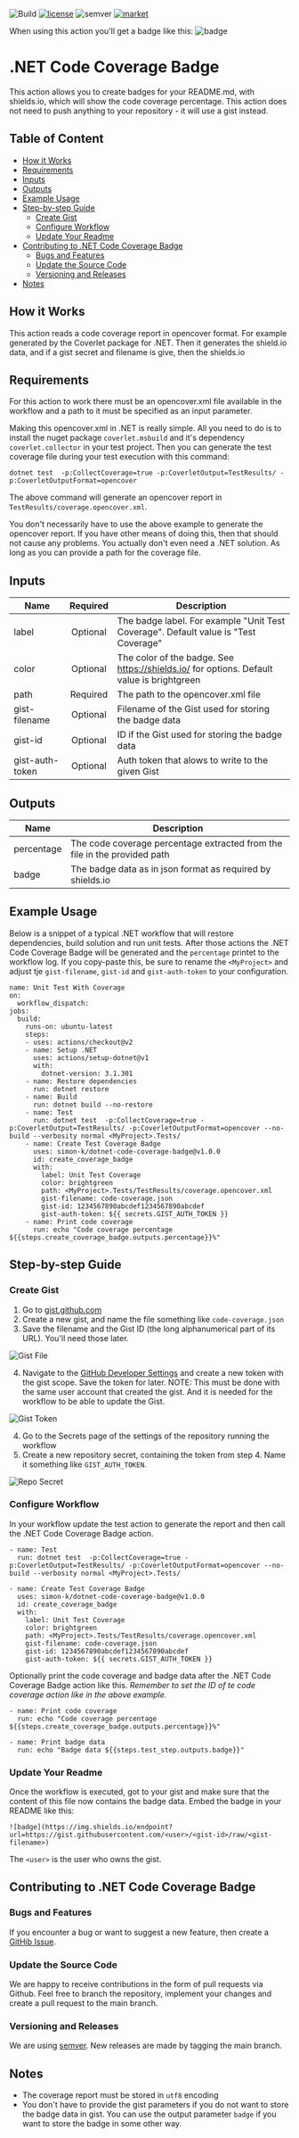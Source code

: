 ![Build](https://github.com/simon-k/dotnet-code-coverage-badge/workflows/CI/badge.svg?branch=main)
[![license](https://img.shields.io/badge/License-MIT-purple.svg)](LICENSE)
![semver](https://img.shields.io/badge/semver-2.0.0-blue)
[![market](https://img.shields.io/badge/Get_it-on_the_Marketplace-informational.svg)](https://github.com/marketplace/actions/dotnet-code-coverage-badge)

When using this action you'll get a badge like this:
![badge](https://img.shields.io/endpoint?url=https://gist.githubusercontent.com/simon-k/7b6fcd8cecf36e9cc83276540e9f2867/raw/code-coverage.json)

# .NET Code Coverage Badge
This action allows you to create badges for your README.md, with shields.io, which will show the code coverage percentage. This action does not need to push anything to your repository - it will use a gist instead. 

## Table of Content
   * [How it Works](#how-it-works)
   * [Requirements](#requirements)
   * [Inputs](#inputs)
   * [Outputs](#outputs)
   * [Example Usage](#example-usage)
   * [Step-by-step Guide](#step-by-step-guide)
      * [Create Gist](#create-gist)
      * [Configure Workflow](#configure-workflow)
      * [Update Your Readme](#update-your-readme)
   * [Contributing to .NET Code Coverage Badge](#contributing-to-net-code-coverage-badge)
     * [Bugs and Features](#bugs-and-features)
     * [Update the Source Code](#update-the-source-code)
     * [Versioning and Releases](#versioning-and-releases)
   * [Notes](#notes)

## How it Works
This action reads a code coverage report in opencover format. For example generated by the Coverlet package for .NET. Then it generates the shield.io data, and if 
a gist secret and filename is give, then the shields.io 

## Requirements
For this action to work there must be an opencover.xml file available in the workflow and a path to it must be specified as an input parameter.

Making this opencover.xml in .NET is really simple. All you need to do is to install the nuget package ```coverlet.msbuild``` and it's dependency ```coverlet.collector``` in your test project. Then you can generate the test coverage file during your test execution with this command:

```
dotnet test  -p:CollectCoverage=true -p:CoverletOutput=TestResults/ -p:CoverletOutputFormat=opencover
```

The above command will generate an opencover report in ```TestResults/coverage.opencover.xml```. 

You don't necessarily have to use the above example to generate the opencover report. If you have other means of doing this, then that should not cause any problems. You actually don't even need a .NET solution. As long as you can provide a path for the coverage file. 

## Inputs
| Name            | Required  | Description |
| --------------- |:---------:| ------------|
| label           | Optional  | The badge label. For example "Unit Test Coverage". Default value is "Test Coverage" |
| color           | Optional  | The color of the badge. See https://shields.io/ for options. Default value is brightgreen |
| path            | Required  | The path to the opencover.xml file |
| gist-filename   | Optional  | Filename of the Gist used for storing the badge data |
| gist-id         | Optional  | ID if the Gist used for storing the badge data |
| gist-auth-token | Optional  | Auth token that alows to write to the given Gist |

## Outputs
| Name            | Description |
| --------------- | ------------|
| percentage      | The code coverage percentage extracted from the file in the provided path |
| badge           | The badge data as in json format as required by shields.io |

## Example Usage
Below is a snippet of a typical .NET workflow that will restore dependencies, build solution and run unit tests. After those actions the .NET Code Coverage Badge will be generated and the ```percentage``` printet to the workflow log. If you copy-paste this, be sure to rename the ```<MyProject>``` and adjust tje ```gist-filename```, ```gist-id``` and ```gist-auth-token``` to your configuration.

```
name: Unit Test With Coverage
on:
  workflow_dispatch:
jobs:
  build:
    runs-on: ubuntu-latest
    steps:
    - uses: actions/checkout@v2
    - name: Setup .NET
      uses: actions/setup-dotnet@v1
      with:
        dotnet-version: 3.1.301
    - name: Restore dependencies
      run: dotnet restore   
    - name: Build
      run: dotnet build --no-restore
    - name: Test
      run: dotnet test  -p:CollectCoverage=true -p:CoverletOutput=TestResults/ -p:CoverletOutputFormat=opencover --no-build --verbosity normal <MyProject>.Tests/
    - name: Create Test Coverage Badge
      uses: simon-k/dotnet-code-coverage-badge@v1.0.0
      id: create_coverage_badge
      with:
        label: Unit Test Coverage
        color: brightgreen
        path: <MyProject>.Tests/TestResults/coverage.opencover.xml
        gist-filename: code-coverage.json
        gist-id: 1234567890abcdef1234567890abcdef
        gist-auth-token: ${{ secrets.GIST_AUTH_TOKEN }}       
    - name: Print code coverage
      run: echo "Code coverage percentage ${{steps.create_coverage_badge.outputs.percentage}}%"
```

## Step-by-step Guide
### Create Gist
1. Go to [gist.github.com](https://gist.github.com/)
2. Create a new gist, and name the file something like ```code-coverage.json```
3. Save the filename and the Gist ID (the long alphanumerical part of its URL). You'll need those later.

![Gist File](/documentation/gist-step-1.png)

4. Navigate to the [GitHub Developer Settings](https://github.com/settings/tokens) and create a new token with the gist scope. Save the token for later. NOTE: This must be done with the same user account that created the gist. And it is needed for the workflow to be able to update the Gist.

![Gist Token](/documentation/gist-step-2.png)

4. Go to the Secrets page of the settings of the repository running the workflow
5. Create a new repository secret, containing the token from step 4. Name it something like ```GIST_AUTH_TOKEN```.

![Repo Secret](/documentation/gist-step-3.png)

### Configure Workflow
In your workflow update the test action to generate the report and then call the .NET Code Coverage Badge action. 

```
- name: Test
  run: dotnet test  -p:CollectCoverage=true -p:CoverletOutput=TestResults/ -p:CoverletOutputFormat=opencover --no-build --verbosity normal <MyProject>.Tests/
      
- name: Create Test Coverage Badge
  uses: simon-k/dotnet-code-coverage-badge@v1.0.0
  id: create_coverage_badge
  with:
    label: Unit Test Coverage
    color: brightgreen
    path: <MyProject>.Tests/TestResults/coverage.opencover.xml
    gist-filename: code-coverage.json
    gist-id: 1234567890abcdef1234567890abcdef
    gist-auth-token: ${{ secrets.GIST_AUTH_TOKEN }}       
```

Optionally print the code coverage and badge data after the .NET Code Coverage Badge action like this. _Remember to set the ID of te code coverage action like in the above example._

```
- name: Print code coverage
  run: echo "Code coverage percentage ${{steps.create_coverage_badge.outputs.percentage}}%"

- name: Print badge data
  run: echo "Badge data ${{steps.test_step.outputs.badge}}"
```

### Update Your Readme
Once the workflow is executed, got to your gist and make sure that the content of this file now contains the badge data.
Embed the badge in your README like this:

```
![badge](https://img.shields.io/endpoint?url=https://gist.githubusercontent.com/<user>/<gist-id>/raw/<gist-filename>)
```

The ```<user>``` is the user who owns the gist.


## Contributing to .NET Code Coverage Badge
### Bugs and Features
If you encounter a bug or want to suggest a new feature, then create a [GitHib Issue](https://github.com/simon-k/dotnet-code-coverage-badge/issues).

### Update the Source Code
We are happy to receive contributions in the form of pull requests via Github. Feel free to branch the repository, implement your changes and create a pull request to the main branch.

### Versioning and Releases
We are using [semver](https://semver.org/). 
New releases are made by tagging the main branch.

## Notes
* The coverage report must be stored in ```utf8``` encoding
* You don't have to provide the gist parameters if you do not want to store the badge data in gist. You can use the output parameter ```badge``` if you want to store the badge in some other way.
